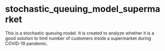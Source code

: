 # stochastic_queuing_model_supermarket
This is a stochastic queuing model. It is created to analyze whether it is a good solution to limit number of customers inside a supermarket during COVID-19 pandemic.
